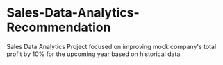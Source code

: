 # Sales-Data-Analytics-Recommendation
Sales Data Analytics Project focused on improving mock company's total profit by 10% 
for the upcoming year based on historical data.
